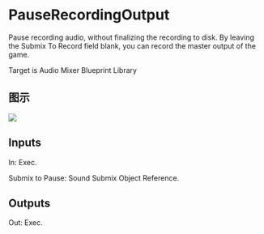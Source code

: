 # PauseRecordingOutput

Pause recording audio, without finalizing the recording to disk. By leaving the Submix To Record field blank, you can record the master output of the game.

Target is Audio Mixer Blueprint Library

## 图示

![]($-20221218-18073524.png)

## Inputs

In: Exec.

Submix to Pause: Sound Submix Object Reference.  

## Outputs

Out: Exec.

